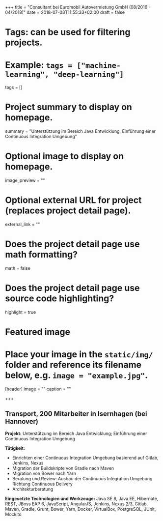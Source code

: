 +++
title = "Consultant bei Euromobil Autovermietung GmbH  (08/2016 - 04/2018)"
date = 2018-07-03T11:55:33+02:00
draft = false

# Tags: can be used for filtering projects.
# Example: `tags = ["machine-learning", "deep-learning"]`
tags = []

# Project summary to display on homepage.
summary = "Unterstützung im Bereich Java Entwicklung; Einführung einer Continuous Integration Umgebung"

# Optional image to display on homepage.
image_preview = ""

# Optional external URL for project (replaces project detail page).
external_link = ""

# Does the project detail page use math formatting?
math = false

# Does the project detail page use source code highlighting?
highlight = true

# Featured image
# Place your image in the `static/img/` folder and reference its filename below, e.g. `image = "example.jpg"`.
[header]
image = ""
caption = ""

+++
## Transport, 200 Mitarbeiter in Isernhagen (bei Hannover)

**Projekt:** Unterstützung im Bereich Java Entwicklung; Einführung einer Continuous Integration Umgebung

**Tätigkeit:**

* Einrichten einer Continuous Integration Umgebung basierend auf Gitlab, Jenkins, Nexus
* Migration der Buildskripte von Gradle nach Maven
* Migration von Bower nach Yarn
* Beratung und Review: Ausbau der Continuous Integration Umgebung Richtung Continuous Delivery
* Architekturberatung

**Eingesetzte Technologien und Werkzeuge:** Java SE 8, Java EE, Hibernate, REST, JBoss EAP 6, JavaScript, AngularJS, Jenkins, Nexus 2/3, Gitlab, Maven, Gradle, Grunt, Bower, Yarn, Docker, VirtualBox, PostgreSQL, JUnit, Mockito
